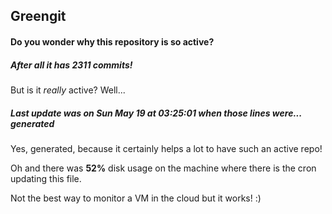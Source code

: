 ## Greengit

#### Do you wonder why this repository is so active?

##### After all it has 2311 commits!

But is it *really* active? Well...

##### Last update was on Sun May 19 at 03:25:01 when those lines were... generated

Yes, generated, because it certainly helps a lot to have such an active repo!

Oh and there was **52%** disk usage on the machine
where there is the cron updating this file.

Not the best way to monitor a VM in the cloud but it works! :)
